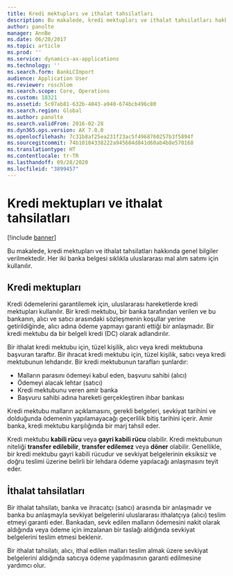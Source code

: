 ```yaml
---
title: Kredi mektupları ve ithalat tahsilatları
description: Bu makalede, kredi mektupları ve ithalat tahsilatları hakkında genel bilgiler verilmektedir. Her iki banka belgesi sıklıkla uluslararası mal alım satımı için kullanılır.
author: panolte
manager: AnnBe
ms.date: 06/20/2017
ms.topic: article
ms.prod: ''
ms.service: dynamics-ax-applications
ms.technology: ''
ms.search.form: BankLCImport
audience: Application User
ms.reviewer: roschlom
ms.search.scope: Core, Operations
ms.custom: 18321
ms.assetid: 5c97ab81-632b-4043-a940-674bcb496c80
ms.search.region: Global
ms.author: panolte
ms.search.validFrom: 2016-02-28
ms.dyn365.ops.version: AX 7.0.0
ms.openlocfilehash: 7c31b8af25ea231f23ac5f4968760257b3f5894f
ms.sourcegitcommit: 74b10104338222a945684d841d60ab4b8e570168
ms.translationtype: HT
ms.contentlocale: tr-TR
ms.lasthandoff: 09/28/2020
ms.locfileid: "3899457"
---
```

# <a name="letters-of-credit-and-import-collections"></a>Kredi mektupları ve ithalat tahsilatları

[!include [banner](../includes/banner.md)]

Bu makalede, kredi mektupları ve ithalat tahsilatları hakkında genel bilgiler verilmektedir. Her iki banka belgesi sıklıkla uluslararası mal alım satımı için kullanılır.

<a name="letters-of-credit"></a>Kredi mektupları
-----------------

Kredi ödemelerini garantilemek için, uluslararası hareketlerde kredi mektupları kullanılır. Bir kredi mektubu, bir banka tarafından verilen ve bu bankanın, alıcı ve satıcı arasındaki sözleşmenin koşullar yerine getirildiğinde, alıcı adına ödeme yapmayı garanti ettiği bir anlaşmadır. Bir kredi mektubu da bir belgeli kredi (DC) olarak adlandırılır.

Bir ithalat kredi mektubu için, tüzel kişilik, alıcı veya kredi mektubuna başvuran taraftır. Bir ihracat kredi mektubu için, tüzel kişilik, satıcı veya kredi mektubunun lehdarıdır. Bir kredi mektubunun tarafları şunlardır:

-   Malların parasını ödemeyi kabul eden, başvuru sahibi (alıcı)
-   Ödemeyi alacak lehtar (satıcı)
-   Kredi mektubunu veren amir banka
-   Başvuru sahibi adına hareketi gerçekleştiren ihbar bankası

Kredi mektubu malların açıklamasını, gerekli belgeleri, sevkiyat tarihini ve dolduğunda ödemenin yapılamayacağı geçerlilik bitiş tarihini içerir. Amir banka, kredi mektubu karşılığında bir marj tahsil eder. 

Kredi mektubu **kabili rücu** veya **gayri kabili rücu** olabilir. Kredi mektubunun niteliği **transfer edilebilir**, **transfer edilemez** veya **döner** olabilir. Genellikle, bir kredi mektubu gayri kabili rücudur ve sevkiyat belgelerinin eksiksiz ve doğru teslimi üzerine belirli bir lehdara ödeme yapılacağı anlaşmasını teyit eder.

## <a name="import-collections"></a>İthalat tahsilatları
Bir ithalat tahsilatı, banka ve ihracatçı (satıcı) arasında bir anlaşmadır ve banka bu anlaşmayla sevkiyat belgelerini uluslararası ithalatçıya (alıcı) teslim etmeyi garanti eder. Bankadan, sevk edilen malların ödemesini nakit olarak aldığında veya ödeme için imzalanan bir taslağı aldığında sevkiyat belgelerini teslim etmesi beklenir. 

Bir ithalat tahsilatı, alıcı, ithal edilen malları teslim almak üzere sevkiyat belgelerini aldığında satıcıya ödeme yapılmasının garanti edilmesine yardımcı olur.



